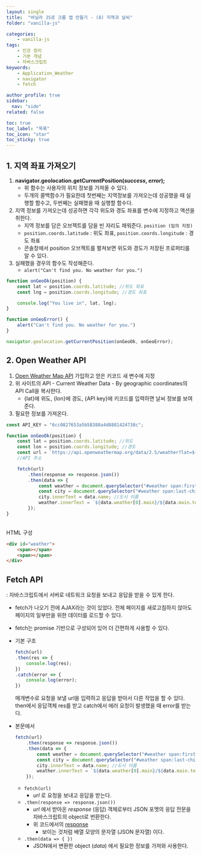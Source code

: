 ```yaml
---
layout: single
title:  "바닐라 JS로 크롬 앱 만들기 - (8) 지역과 날씨"
folder: "vanilla-js"

categories:
    - vanilla-js
tags:
    - 인강 정리
    - 기본 개념
    - 자바스크립트
keywords:
    - Application_Weather
    - navigator
    - fetch

author_profile: true
sidebar:
  nav: "side"
related: false

toc: true
toc_label: "목록"
toc_icon: "star"
toc_sticky: true
---
```


## 1. 지역 좌표 가져오기  
1. **navigator.geolocation.getCurrentPosition(_success_, _error_);**
    - 위 함수는 사용자의 위치 정보를 가져올 수 있다.
    - 두개의 콜백함수가 필요한데 첫번째는 지역정보를 가져오는데 성공했을 때 실행할 함수고, 두번째는 실패했을 때 실행할 함수다.
2. 지역 정보를 가져오는데 성공하면 각각 위도와 경도 좌표를 변수에 지정하고 액션을 취한다.
    - 지역 정보를 담은 오브젝트를 담을 빈 자리도 채워준다. `position (임의 지정)`
    - `position.coords.latitude` : 위도 좌표, `position.coords.longitude` : 경도 좌표
    - 콘솔창에서 position 오브젝트를 펼쳐보면 위도와 경도가 저장된 프로퍼티를 알 수 있다.
3. 실패했을 경우의 함수도 작성해준다.
    - `alert("Can't find you. No weather for you.")`

```js
function onGeoOk(position) {
    const lat = position.coords.latitude; //위도 좌표
    const lng = position.coords.longitude; //경도 좌표

    console.log("You live in", lat, lng);
}

function onGeoError() {
    alert("Can't find you. No weather for you.")
}

navigator.geolocation.getCurrentPosition(onGeoOk, onGeoError);
```

## 2. Open Weather API  

1. [Open Weather Map API](https://openweathermap.org/) 가입하고 얻은 키코드 새 변수에 지정
2. 위 사이트의 API - Current Weather Data - By geographic coordinates의 API Call을 복사한다.
    - {lat}에 위도, {lon}에 경도, {API key}에 키코드를 입력하면 날씨 정보를 보여준다.
3. 필요한 정보를 가져온다.


```js
const API_KEY = "6cc0827653a5b58388a4d8881424738c";

function onGeoOk(position) {
    const lat = position.coords.latitude; //위도
    const lon = position.coords.longitude; //경도
    const url = `https://api.openweathermap.org/data/2.5/weather?lat=${lat}&lon=${lon}&appid=${API_KEY}&units=metric`;
    //API 주소

    fetch(url)
        .then(response => response.json())
        .then(data => {
            const weather = document.querySelector("#weather span:first-child");
            const city = document.querySelector("#weather span:last-child");
            city.innerText = data.name; //도시 이름
            weather.innerText = `${data.weather[0].main}/${data.main.temp}℃`; //날씨 및 온도
        });
}
```
<br/>
HTML 구성

```html
<div id="weather">
    <span></span>
    <span></span>
</div>
```

## Fetch API
 : 자바스크립트에서 서버로 네트워크 요청을 보내고 응답을 받을 수 있게 한다.

- fetch가 나오기 전에 AJAX라는 것이 있었다. 전체 페이지를 새로고침하지 않아도 페이지의 일부만을 위한 데이터를 로드할 수 있다.
- fetch는 promise 기반으로 구성되어 있어 더 간편하게 사용할 수 있다.
- 기본 구조

    ```js
    fetch(url)
    .then(res => {
        console.log(res);
    })
    .catch(error => {
        console.log(error);
    })
    ```
    매개변수로 요청을 보낼 url을 입력하고 응답을 받아서 다른 작업을 할 수 있다.
    then에서 응답객체 res를 받고 catch에서 에러 요청이 발생했을 때 error를 받는다.
- 본문에서

    ```js
    fetch(url)
        .then(response => response.json())
        .then(data => {
            const weather = document.querySelector("#weather span:first-child");
            const city = document.querySelector("#weather span:last-child");
            city.innerText = data.name; //도시 이름
            weather.innerText = `${data.weather[0].main}/${data.main.temp}℃`; //날씨 및 온도
        });
    ```
    - `fetch(url)`
        - _url_ 로 요청을 보내고 응답을 받는다.
    - `.then(response => response.json())`
        -  _url_ 에서 받아온 _response_ (응답) 객체로부터 JSON 포멧의 응답 전문을 자바스크립트의 object로 번환한다.
        - 위 코드에서의 [response](https://api.openweathermap.org/data/2.5/weather?lat=37.6569856&lon=126.8809728&appid=6cc0827653a5b58388a4d8881424738c&units=metric)
            - 보이는 것처럼 배열 모양의 문자열 (JSON 문자열) 이다.
    - `.then(data => { })`
        - JSON에서 변환한 object (_data_) 에서 필요한 정보를 가져와 사용한다.

